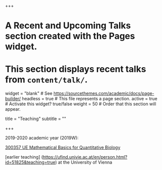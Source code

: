 +++
# A Recent and Upcoming Talks section created with the Pages widget.
# This section displays recent talks from `content/talk/`.

widget = "blank"  # See https://sourcethemes.com/academic/docs/page-builder/
headless = true  # This file represents a page section.
active = true  # Activate this widget? true/false
weight = 50  # Order that this section will appear.

title = "Teaching"
subtitle = ""

+++

2019-2020 academic year (2019W):

[300357 UE Mathematical Basics for Quantitative Biology](https://ufind.univie.ac.at/en/course.html?lv=300357&semester=2020W)  

[earlier teaching] (https://ufind.univie.ac.at/en/person.html?id=51825&teaching=true) at the University of Vienna
